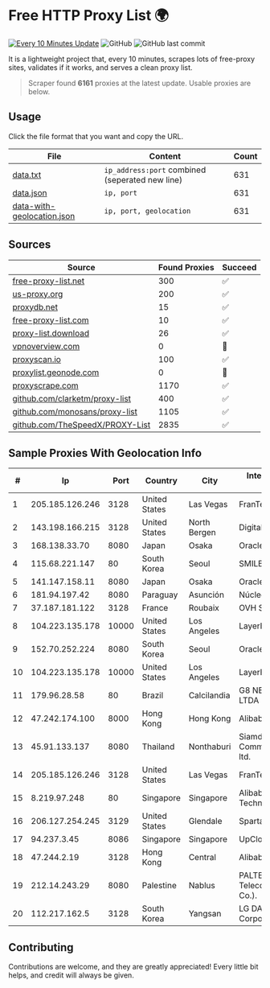 
# Free HTTP Proxy List 🌍

[![Every 10 Minutes Update](https://github.com/mertguvencli/http-proxy-list/actions/workflows/main.yml/badge.svg?branch=main)](https://github.com/mertguvencli/http-proxy-list/actions/workflows/main.yml)
![GitHub](https://img.shields.io/github/license/mertguvencli/http-proxy-list)
![GitHub last commit](https://img.shields.io/github/last-commit/mertguvencli/http-proxy-list)

It is a lightweight project that, every 10 minutes, scrapes lots of free-proxy sites, validates if it works, and serves a clean proxy list.


> Scraper found **6161** proxies at the latest update. Usable proxies are below.

## Usage

Click the file format that you want and copy the URL.


|File|Content|Count|
|----|-------|-----|
|[data.txt](https://raw.githubusercontent.com/mertguvencli/http-proxy-list/main/proxy-list/data.txt)|`ip_address:port` combined (seperated new line)|631|
|[data.json](https://raw.githubusercontent.com/mertguvencli/http-proxy-list/main/proxy-list/data.json)|`ip, port`|631|
|[data-with-geolocation.json](https://raw.githubusercontent.com/mertguvencli/http-proxy-list/main/proxy-list/data-with-geolocation.json)|`ip, port, geolocation`|631|

## Sources

|Source|Found Proxies|Succeed|
|------|-------------|-------|
|[free-proxy-list.net](https://free-proxy-list.net)|300|✅|
|[us-proxy.org](https://www.us-proxy.org)|200|✅|
|[proxydb.net](http://proxydb.net)|15|✅|
|[free-proxy-list.com](https://free-proxy-list.com/?page=&port=&type%5B%5D=http&type%5B%5D=https&up_time=0&search=Search)|10|✅|
|[proxy-list.download](https://www.proxy-list.download/HTTP)|26|✅|
|[vpnoverview.com](https://vpnoverview.com/privacy/anonymous-browsing/free-proxy-servers)|0|🚫|
|[proxyscan.io](https://www.proxyscan.io)|100|✅|
|[proxylist.geonode.com](https://proxylist.geonode.com/api/proxy-list?limit=300&page=1&sort_by=lastChecked&sort_type=desc&protocols=http,https)|0|🚫|
|[proxyscrape.com](https://api.proxyscrape.com/v2/?request=displayproxies&protocol=http&timeout=10000&country=all&ssl=all&anonymity=all)|1170|✅|
|[github.com/clarketm/proxy-list](https://raw.githubusercontent.com/clarketm/proxy-list/master/proxy-list-raw.txt)|400|✅|
|[github.com/monosans/proxy-list](https://raw.githubusercontent.com/monosans/proxy-list/main/proxies/http.txt)|1105|✅|
|[github.com/TheSpeedX/PROXY-List](https://raw.githubusercontent.com/TheSpeedX/PROXY-List/master/http.txt)|2835|✅|


## Sample Proxies With Geolocation Info

|#|Ip|Port|Country|City|Internet Service Provider|
|-|--|----|-------|----|-------------------------|
|1|205.185.126.246|3128|United States|Las Vegas|FranTech Solutions|
|2|143.198.166.215|3128|United States|North Bergen|DigitalOcean, LLC|
|3|168.138.33.70|8080|Japan|Osaka|Oracle Corporation|
|4|115.68.221.147|80|South Korea|Seoul|SMILESERV|
|5|141.147.158.11|8080|Japan|Osaka|Oracle Corporation|
|6|181.94.197.42|8080|Paraguay|Asunción|Núcleo S.A.|
|7|37.187.181.122|3128|France|Roubaix|OVH SAS|
|8|104.223.135.178|10000|United States|Los Angeles|LayerHost|
|9|152.70.252.224|8080|South Korea|Seoul|Oracle Corporation|
|10|104.223.135.178|10000|United States|Los Angeles|LayerHost|
|11|179.96.28.58|80|Brazil|Calcilandia|G8 NETWORKS LTDA|
|12|47.242.174.100|8000|Hong Kong|Hong Kong|Alibaba.com LLC|
|13|45.91.133.137|8080|Thailand|Nonthaburi|Siamdata Communication Co., ltd.|
|14|205.185.126.246|3128|United States|Las Vegas|FranTech Solutions|
|15|8.219.97.248|80|Singapore|Singapore|Alibaba (US) Technology Co., Ltd.|
|16|206.127.254.245|3129|United States|Glendale|Spartan Host Ltd|
|17|94.237.3.45|8086|Singapore|Singapore|UpCloud Ltd|
|18|47.244.2.19|3128|Hong Kong|Central|Alibaba.com LLC|
|19|212.14.243.29|8080|Palestine|Nablus|PALTEL (Palestine Telecommunications Co.).|
|20|112.217.162.5|3128|South Korea|Yangsan|LG DACOM Corporation|



## Contributing

Contributions are welcome, and they are greatly appreciated! Every
little bit helps, and credit will always be given.

